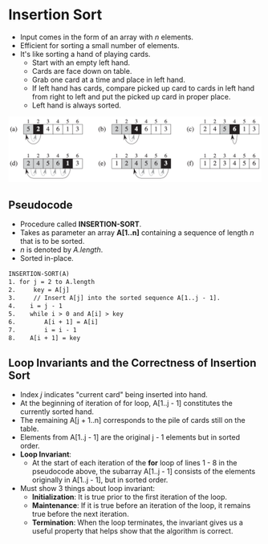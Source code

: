 # Insertion Sort
- Input comes in the form of an array with *n* elements.
- Efficient for sorting a small number of elements.
- It's like sorting a hand of playing cards.
    - Start with an empty left hand.
    - Cards are face down on table.
    - Grab one card at a time and place in left hand.
    - If left hand has cards, compare picked up card to cards in left hand from right to left and put the picked up card in proper place.
    - Left hand is always sorted.

![alt text](https://github.com/eyc94/Notes/blob/master/images/insertion_sort_example.png "Example of insertion sort")

## Pseudocode
- Procedure called **INSERTION-SORT**.
- Takes as parameter an array **A\[1..n\]** containing a sequence of length *n* that is to be sorted.
- *n* is denoted by *A.length*.
- Sorted in-place.

```
INSERTION-SORT(A)
1. for j = 2 to A.length
2.     key = A[j]
3.     // Insert A[j] into the sorted sequence A[1..j - 1].
4.    i = j - 1
5.    while i > 0 and A[i] > key
6.        A[i + 1] = A[i]
7.        i = i - 1
8.    A[i + 1] = key
```

## Loop Invariants and the Correctness of Insertion Sort
- Index *j* indicates "current card" being inserted into hand.
- At the beginning of iteration of for loop, A\[1..j - 1\] constitutes the currently sorted hand.
- The remaining A\[j + 1..n\] corresponds to the pile of cards still on the table.
- Elements from A\[1..j - 1\] are the original j - 1 elements but in sorted order.
- **Loop Invariant**:
    - At the start of each iteration of the **for** loop of lines 1 - 8 in the pseudocode above, the subarray A\[1..j - 1\] consists of the elements originally in A\[1..j - 1\], but in sorted order.
- Must show 3 things about loop invariant:
    - **Initialization**: It is true prior to the first iteration of the loop.
    - **Maintenance**: If it is true before an iteration of the loop, it remains true before the next iteration.
    - **Termination**: When the loop terminates, the invariant gives us a useful property that helps show that the algorithm is correct.